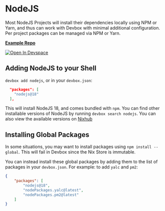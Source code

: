 # NodeJS

Most NodeJS Projects will install their dependencies locally using NPM or Yarn, and thus can work with Devbox with minimal additional configuration. Per project packages can be managed via NPM or Yarn.

[**Example Repo**](https://github.com/jetify-com/devbox/tree/main/examples/development/nodejs)

[![Open In Devspace](https://www.jetify.com/img/devbox/open-in-devspace.svg)](https://www.jetify.com/new/templates/node-npm)

## Adding NodeJS to your Shell

`devbox add nodejs`, or in your `devbox.json`:

```json
  "packages": [
    "nodejs@18"
  ],
```

This will install NodeJS 18, and comes bundled with `npm`. You can find other installable versions of NodeJS by running `devbox search nodejs`. You can also view the available versions on [Nixhub](https://www.nixhub.io/packages/nodejs)

## Installing Global Packages

In some situations, you may want to install packages using `npm install --global`. This will fail in Devbox since the Nix Store is immutable.

You can instead install these global packages by adding them to the list of packages in your `devbox.json`. For example: to add `yalc` and `pm2`:

```json
{
    "packages": [
        "nodejs@18",
        "nodePackages.yalc@latest",
        "nodePackages.pm2@latest"
    ]
}
```
